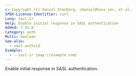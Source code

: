 ```yaml
---
c: Copyright (C) Daniel Stenberg, <daniel@haxx.se>, et al.
SPDX-License-Identifier: curl
Long: sasl-ir
Help: Enable initial response in SASL authentication
Added: 7.31.0
Category: auth
Multi: boolean
See-also:
  - sasl-authzid
Example:
  - --sasl-ir imap://example.com/
---
```


Enable initial response in SASL authentication.
